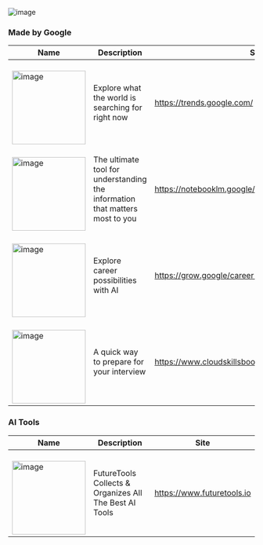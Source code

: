 ![image](https://github.com/user-attachments/assets/5c09aefc-cb9a-4538-a749-f45296f67716)


<h3> Made by Google </h3>

| Name | Description | Site |
| --- | --- | --- |
| </br><img width="150" alt="image" src="https://github.com/user-attachments/assets/6d285873-f7b4-42e1-ac7c-da48f870a51d" /> | Explore what the world is searching for right now | https://trends.google.com/ |
| </br> <img width="150" alt="image" src="https://github.com/user-attachments/assets/63477987-b17e-4e1e-9ed7-e2c38b686783" /> | The ultimate tool for understanding the information that matters most to you | https://notebooklm.google/ |
| </br> <img width="150" alt="image" src="https://github.com/user-attachments/assets/67799494-7a19-4307-9273-3240f90a44e9" /> | Explore career possibilities with AI | https://grow.google/career-dreamer/ |
| </br> <img width="150" alt="image" src="https://github.com/user-attachments/assets/eb649650-238e-4c8d-a25f-3c7c76d82f2e" /> | A quick way to prepare for your interview | https://www.cloudskillsboost.google/interview_warmup |

<h3> AI Tools  </h3>

| Name | Description | Site |
| --- | --- | --- |
| </br> <img width="150" alt="image" src="https://github.com/user-attachments/assets/f71d8bec-545f-4c42-a76e-99fbe60b2269" /> | FutureTools Collects & Organizes All The Best AI Tools | https://www.futuretools.io

 



